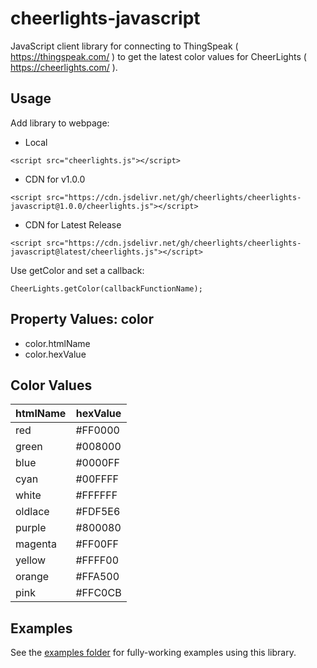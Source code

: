 cheerlights-javascript
=====================

JavaScript client library for connecting to ThingSpeak ( https://thingspeak.com/ ) to get the latest color values for CheerLights ( https://cheerlights.com/ ).

## Usage

Add library to webpage:

* Local

```
<script src="cheerlights.js"></script>
```

* CDN for v1.0.0

```
<script src="https://cdn.jsdelivr.net/gh/cheerlights/cheerlights-javascript@1.0.0/cheerlights.js"></script>
```

* CDN for Latest Release

```
<script src="https://cdn.jsdelivr.net/gh/cheerlights/cheerlights-javascript@latest/cheerlights.js"></script>
```

Use getColor and set a callback:

```
CheerLights.getColor(callbackFunctionName);
```

## Property Values: color

* color.htmlName
* color.hexValue

## Color Values

| htmlName | hexValue |
| --- | ----------- |
| red | #FF0000 |
| green | #008000 |
| blue | #0000FF |
| cyan | #00FFFF |
| white | #FFFFFF |
| oldlace | #FDF5E6 |
| purple | #800080 |
| magenta | #FF00FF |
| yellow | #FFFF00 |
| orange | #FFA500 |
| pink | #FFC0CB |

## Examples

See the [examples folder](https://github.com/cheerlights/cheerlights-javascript/tree/master/examples) for fully-working examples using this library.
